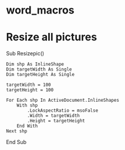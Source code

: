 # word_macros
# Resize all pictures
Sub Resizepic()

    Dim shp As InlineShape
    Dim targetWidth As Single
    Dim targetHeight As Single

    targetWidth = 100
    targetHeight = 100

    For Each shp In ActiveDocument.InlineShapes
        With shp
            .LockAspectRatio = msoFalse
            .Width = targetWidth
            .Height = targetHeight
        End With
    Next shp

End Sub

